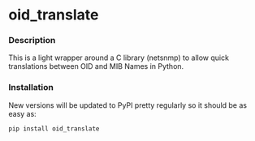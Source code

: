 # oid_translate

### Description

This is a light wrapper around a C library (netsnmp) to allow quick translations between OID and MIB Names in Python.

### Installation

New versions will be updated to PyPI pretty regularly so it should be as easy
as:

```bash
pip install oid_translate
```
